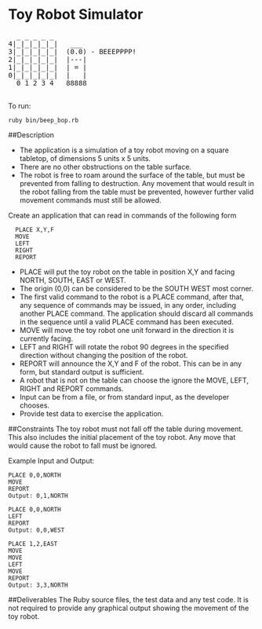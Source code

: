 # Toy Robot Simulator

<pre>
  _ _ _ _ _
4|_|_|_|_|_|   ___
3|_|_|_|_|_|  (0.0) - BEEEPPPP!
2|_|_|_|_|_|  |---|
1|_|_|_|_|_|  | = |
0|_|_|_|_|_|  |   |
  0 1 2 3 4   88888

</pre>

To run:

```
ruby bin/beep_bop.rb
```

##Description
- The application is a simulation of a toy robot moving on a square tabletop, of dimensions 5 units x 5 units.
- There are no other obstructions on the table surface.
- The robot is free to roam around the surface of the table, but must be prevented from falling to destruction. Any movement 
that would result in the robot falling from the table must be prevented, however further valid movement commands must still 
be allowed.


Create an application that can read in commands of the following form

```
  PLACE X,Y,F  
  MOVE  
  LEFT  
  RIGHT  
  REPORT  
```

- PLACE will put the toy robot on the table in position X,Y and facing NORTH, SOUTH, EAST or WEST. 
- The origin (0,0) can be considered to be the SOUTH WEST most corner.
- The first valid command to the robot is a PLACE command, after that, any sequence of commands may be issued, in any order, including another PLACE command. The application should discard all commands in the sequence until a valid PLACE command has been executed.
- MOVE will move the toy robot one unit forward in the direction it is currently facing.
- LEFT and RIGHT will rotate the robot 90 degrees in the specified direction without changing the position of the robot.
- REPORT will announce the X,Y and F of the robot. This can be in any form, but standard output is sufficient.
- A robot that is not on the table can choose the ignore the MOVE, LEFT, RIGHT and REPORT commands.
- Input can be from a file, or from standard input, as the developer chooses.
- Provide test data to exercise the application.


##Constraints
The toy robot must not fall off the table during movement. This also includes the initial placement of the toy robot. 
Any move that would cause the robot to fall must be ignored.

Example Input and Output:

```
PLACE 0,0,NORTH
MOVE
REPORT
Output: 0,1,NORTH
```
```
PLACE 0,0,NORTH
LEFT
REPORT
Output: 0,0,WEST
```
```
PLACE 1,2,EAST
MOVE
MOVE
LEFT
MOVE
REPORT
Output: 3,3,NORTH
```

##Deliverables
The Ruby source files, the test data and any test code.
It is not required to provide any graphical output showing the movement of the toy robot. 
